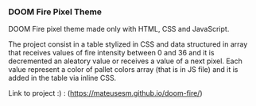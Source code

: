### DOOM Fire Pixel Theme

DOOM Fire pixel theme made only with HTML, CSS and JavaScript.

The project consist in a table stylized in CSS and data structured in array that receives values of fire intensity between 0 and 36 and it is decremented an aleatory value or receives a value of a next pixel. Each value represent a color of pallet colors array (that is in JS file) and it is added in the table via inline CSS.

Link to project :) : (https://mateusesm.github.io/doom-fire/)
